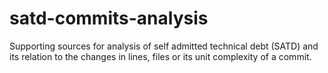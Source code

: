 # satd-commits-analysis
Supporting sources for analysis of self admitted technical debt (SATD) and its relation to the changes in lines, files or its unit complexity of a commit.
